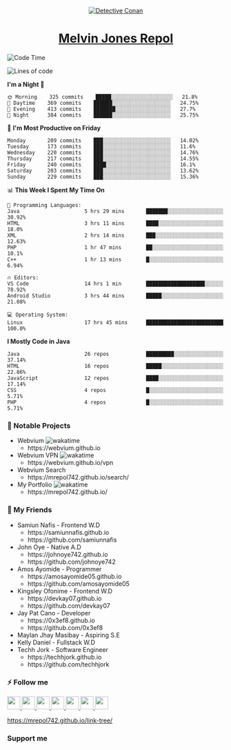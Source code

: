 <p align="center">

<a href="https://mrepol742.github.io">
  <img alt="Detective Conan" src="https://mrepol742-gif-randomizer.vercel.app/api/#2" /> 
  </a> 
<h1 align="center"><a href="https://mrepol742.github.io/">Melvin Jones Repol</a></h1>
</p>

<!--START_SECTION:waka-->
![Code Time](http://img.shields.io/badge/Code%20Time-798%20hrs%2018%20mins-blue)

![Lines of code](https://img.shields.io/badge/From%20Hello%20World%20I%27ve%20Written-238%20Thousand%20lines%20of%20code-blue)

**I'm a Night 🦉** 

```text
🌞 Morning    325 commits    █████░░░░░░░░░░░░░░░░░░░░   21.8% 
🌆 Daytime    369 commits    ██████░░░░░░░░░░░░░░░░░░░   24.75% 
🌃 Evening    413 commits    ███████░░░░░░░░░░░░░░░░░░   27.7% 
🌙 Night      384 commits    ██████░░░░░░░░░░░░░░░░░░░   25.75%

```
📅 **I'm Most Productive on Friday** 

```text
Monday       209 commits    ███░░░░░░░░░░░░░░░░░░░░░░   14.02% 
Tuesday      173 commits    ███░░░░░░░░░░░░░░░░░░░░░░   11.6% 
Wednesday    220 commits    ███░░░░░░░░░░░░░░░░░░░░░░   14.76% 
Thursday     217 commits    ███░░░░░░░░░░░░░░░░░░░░░░   14.55% 
Friday       240 commits    ████░░░░░░░░░░░░░░░░░░░░░   16.1% 
Saturday     203 commits    ███░░░░░░░░░░░░░░░░░░░░░░   13.62% 
Sunday       229 commits    ███░░░░░░░░░░░░░░░░░░░░░░   15.36%

```


📊 **This Week I Spent My Time On** 

```text
💬 Programming Languages: 
Java                     5 hrs 29 mins       ███████░░░░░░░░░░░░░░░░░░   30.92% 
HTML                     3 hrs 11 mins       ████░░░░░░░░░░░░░░░░░░░░░   18.0% 
XML                      2 hrs 14 mins       ███░░░░░░░░░░░░░░░░░░░░░░   12.63% 
PHP                      1 hr 47 mins        ██░░░░░░░░░░░░░░░░░░░░░░░   10.1% 
C++                      1 hr 13 mins        █░░░░░░░░░░░░░░░░░░░░░░░░   6.94%

🔥 Editors: 
VS Code                  14 hrs 1 min        ███████████████████░░░░░░   78.92% 
Android Studio           3 hrs 44 mins       █████░░░░░░░░░░░░░░░░░░░░   21.08%

💻 Operating System: 
Linux                    17 hrs 45 mins      █████████████████████████   100.0%

```

**I Mostly Code in Java** 

```text
Java                     26 repos            █████████░░░░░░░░░░░░░░░░   37.14% 
HTML                     16 repos            █████░░░░░░░░░░░░░░░░░░░░   22.86% 
JavaScript               12 repos            ████░░░░░░░░░░░░░░░░░░░░░   17.14% 
CSS                      4 repos             █░░░░░░░░░░░░░░░░░░░░░░░░   5.71% 
PHP                      4 repos             █░░░░░░░░░░░░░░░░░░░░░░░░   5.71%

```



<!--END_SECTION:waka-->

### 🚧 Notable Projects
<ul>
<li>Webvium <img src="https://wakatime.com/badge/user/8ad4afa2-1a56-40d1-a949-4663473915b6/project/f7aa3bd8-bf4b-46f4-a0bb-57fa0cfb6287.svg"
                    alt="wakatime"></h5>
      <ul>
      <li>https://webvium.github.io</li>
    </ul>
  </li>
  <li>Webvium VPN <img loading="lazy"
                    src="https://wakatime.com/badge/user/8ad4afa2-1a56-40d1-a949-4663473915b6/project/6f406616-d468-4419-9d8f-67ed88f99e2e.svg"
                    alt="wakatime">
      <ul>
      <li>https://webvium.github.io/vpn</li>
    </ul>
  </li>
  <li>Webvium Search
      <ul>
      <li>https://mrepol742.github.io/search/</li>
    </ul>
  </li>
    <li>My Portfolio <img loading="lazy"
                    src="https://wakatime.com/badge/user/8ad4afa2-1a56-40d1-a949-4663473915b6/project/9458f437-f00b-4273-9cef-212b398ff055.svg"
                    alt="wakatime">
      <ul>
      <li>https://mrepol742.github.io/</li>
    </ul>
  </li>
  </ul>

### 👥 My Friends
<ul>
  <li>Samiun Nafis - Frontend W.D
      <ul>
      <li>https://samiunnafis.github.io</li>
      <li>https://github.com/samiunnafis</li>
    </ul>
  </li>
  <li>John Oye - Native A.D
      <ul>
      <li>https://johnoye742.github.io</li>
      <li>https://github.com/johnoye742</li>
    </ul>
  </li>
  <li>Amos Ayomide - Programmer
    <ul>
      <li>https://amosayomide05.github.io</li>
      <li>https://github.com/amosayomide05</li>
    </ul>
  </li>
  <li>Kingsley Ofonime - Frontend W.D
      <ul>
      <li>https://devkay07.github.io</li>
      <li>https://github.com/devkay07</li>
    </ul>
  </li>
    <li>Jay Pat Cano - Developer
      <ul>
      <li>https://0x3ef8.github.io</li>
      <li>https://github.com/0x3ef8</li>
    </ul>
  </li>
    <li>Maylan Jhay Masibay - Aspiring S.E
  </li>
    <li>Kelly Daniel - Fullstack W.D
  </li>
    <li>Techh Jork - Software Engineer
      <ul>
      <li>https://techhjork.github.io</li>
      <li>https://github.com/techhjork</li>
    </ul>
  </li>
</ul>

### :zap: Follow me
<a href="https://mrepol742.github.io/">
  <img src="https://github.com/mrepol742/mrepol742/blob/master/images/web.svg" width="30">
</a>
<a href="https://facebook.com/melvinjonesrepol">
  <img src="https://github.com/mrepol742/mrepol742/blob/master/images/facebook.svg" width="30">
</a>
<a href="https://instagram.com/melvinjonesrepol">
  <img src="https://github.com/mrepol742/mrepol742/blob/master/images/instagram.svg" width="30">
</a>
<a href="https://pinterest.com/mrepol742">
  <img src="https://github.com/mrepol742/mrepol742/blob/master/images/pinterest.svg" width="30">
</a>
<a href="https://twitter.com/mrepol742`">
  <img src="https://github.com/mrepol742/mrepol742/blob/master/images/twitter.svg" width="30">
</a>
<a href="https://linkedin.com/in/mrepol742">
  <img src="https://github.com/mrepol742/mrepol742/blob/master/images/linkedin.svg" width="30">
</a>
<a href="https://www.youtube.com/channel/UCDYRUXJ8Qldrvb00q9t2KDA">
  <img src="https://github.com/mrepol742/mrepol742/blob/master/images/youtube.svg" width="30">
</a>

https://mrepol742.github.io/link-tree/

### Support me


